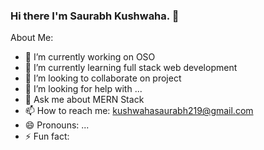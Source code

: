 ### Hi there I'm Saurabh Kushwaha.  👋


About Me:

- 🔭 I’m currently working on OSO
- 🌱 I’m currently learning full stack web development
- 👯 I’m looking to collaborate on project
- 🤔 I’m looking for help with ...
- 💬 Ask me about MERN Stack
- 📫 How to reach me: kushwahasaurabh219@gmail.com
- 😄 Pronouns: ...
- ⚡ Fun fact:

